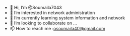 - 👋 Hi, I’m @Soumaila7043
- 👀 I’m interested in network administration
- 🌱 I’m currently learning system information and network
- 💞️ I’m looking to collaborate on ...
- 📫 How to reach me :osoumaila40@gmail.com

<!---
Soumaila7043/Soumaila7043 is a ✨ special ✨ repository because its `README.md` (this file) appears on your GitHub profile.
You can click the Preview link to take a look at your changes.
--->
